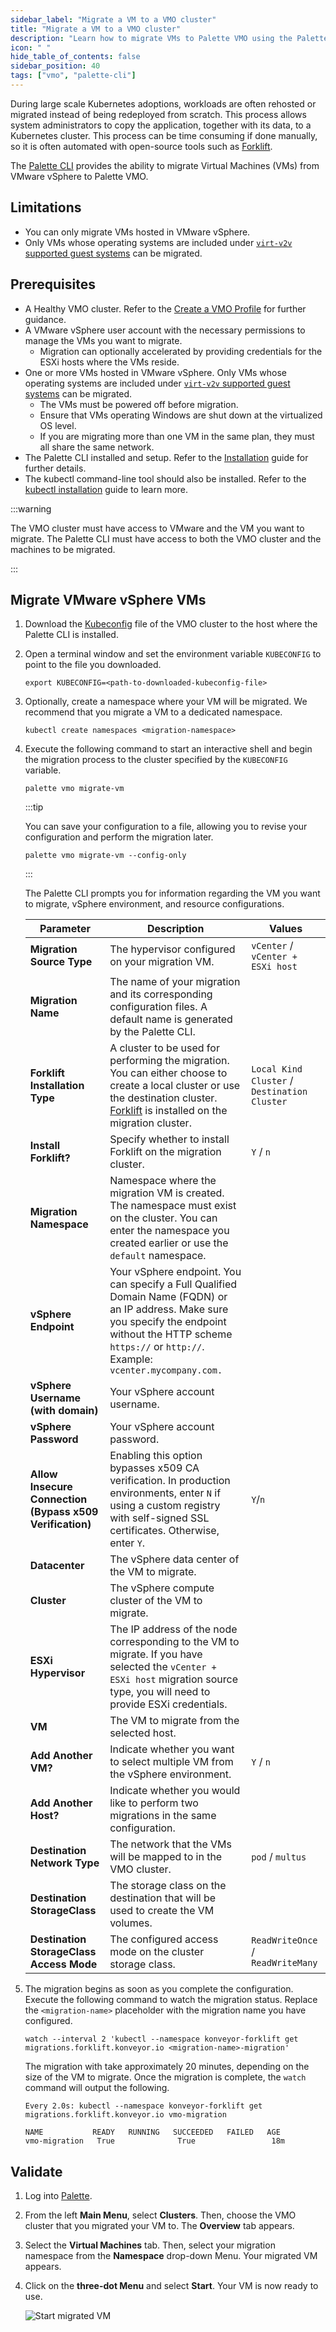 ```yaml
---
sidebar_label: "Migrate a VM to a VMO cluster"
title: "Migrate a VM to a VMO cluster"
description: "Learn how to migrate VMs to Palette VMO using the Palette CLI."
icon: " "
hide_table_of_contents: false
sidebar_position: 40
tags: ["vmo", "palette-cli"]
---
```


During large scale Kubernetes adoptions, workloads are often rehosted or migrated instead of being redeployed from
scratch. This process allows system administrators to copy the application, together with its data, to a Kubernetes
cluster. This process can be time consuming if done manually, so it is often automated with open-source tools such as
[Forklift](https://github.com/kubev2v/forklift).

The [Palette CLI](../../../automation/palette-cli/palette-cli.md) provides the ability to migrate Virtual Machines (VMs)
from VMware vSphere to Palette VMO.

## Limitations

- You can only migrate VMs hosted in VMware vSphere.
- Only VMs whose operating systems are included under
  [`virt-v2v` supported guest systems](https://libguestfs.org/virt-v2v-support.1.html) can be migrated.

## Prerequisites

- A Healthy VMO cluster. Refer to the [Create a VMO Profile](../../create-vmo-profile.md) for further guidance.
- A VMware vSphere user account with the necessary permissions to manage the VMs you want to migrate.
  - Migration can optionally accelerated by providing credentials for the ESXi hosts where the VMs reside.
- One or more VMs hosted in VMware vSphere. Only VMs whose operating systems are included under
  [`virt-v2v` supported guest systems](https://libguestfs.org/virt-v2v-support.1.html) can be migrated.
  - The VMs must be powered off before migration.
  - Ensure that VMs operating Windows are shut down at the virtualized OS level.
  - If you are migrating more than one VM in the same plan, they must all share the same network.
- The Palette CLI installed and setup. Refer to the
  [Installation](../../../automation/palette-cli/install-palette-cli.md) guide for further details.
- The kubectl command-line tool should also be installed. Refer to the
  [kubectl installation](https://kubernetes.io/docs/tasks/tools/install-kubectl/) guide to learn more.

:::warning

The VMO cluster must have access to VMware and the VM you want to migrate. The Palette CLI must have access to both the
VMO cluster and the machines to be migrated.

:::

## Migrate VMware vSphere VMs

1. Download the [Kubeconfig](../../../clusters/cluster-management/kubeconfig.md) file of the VMO cluster to the host
   where the Palette CLI is installed.

2. Open a terminal window and set the environment variable `KUBECONFIG` to point to the file you downloaded.

   ```shell
   export KUBECONFIG=<path-to-downloaded-kubeconfig-file>
   ```

3. Optionally, create a namespace where your VM will be migrated. We recommend that you migrate a VM to a dedicated
   namespace.

   ```shell
   kubectl create namespaces <migration-namespace>
   ```

4. Execute the following command to start an interactive shell and begin the migration process to the cluster specified
   by the `KUBECONFIG` variable.

   ```shell
   palette vmo migrate-vm
   ```

   :::tip

   You can save your configuration to a file, allowing you to revise your configuration and perform the migration later.

   ```shell
   palette vmo migrate-vm --config-only
   ```

   :::

   The Palette CLI prompts you for information regarding the VM you want to migrate, vSphere environment, and resource
   configurations.

   | **Parameter**                                            | **Description**                                                                                                                                                                                                           | **Values**                                   |
   | -------------------------------------------------------- | ------------------------------------------------------------------------------------------------------------------------------------------------------------------------------------------------------------------------- | -------------------------------------------- |
   | **Migration Source Type**                                | The hypervisor configured on your migration VM.                                                                                                                                                                           | `vCenter` / `vCenter + ESXi host`            |
   | **Migration Name**                                       | The name of your migration and its corresponding configuration files. A default name is generated by the Palette CLI.                                                                                                     |                                              |
   | **Forklift Installation Type**                           | A cluster to be used for performing the migration. You can either choose to create a local cluster or use the destination cluster. [Forklift](https://github.com/kubev2v/forklift) is installed on the migration cluster. | `Local Kind Cluster` / `Destination Cluster` |
   | **Install Forklift?**                                    | Specify whether to install Forklift on the migration cluster.                                                                                                                                                             | `Y` / `n`                                    |
   | **Migration Namespace**                                  | Namespace where the migration VM is created. The namespace must exist on the cluster. You can enter the namespace you created earlier or use the `default` namespace.                                                     |                                              |
   | **vSphere Endpoint**                                     | Your vSphere endpoint. You can specify a Full Qualified Domain Name (FQDN) or an IP address. Make sure you specify the endpoint without the HTTP scheme `https://` or `http://`. Example: `vcenter.mycompany.com.`        |                                              |
   | **vSphere Username (with domain)**                       | Your vSphere account username.                                                                                                                                                                                            |                                              |
   | **vSphere Password**                                     | Your vSphere account password.                                                                                                                                                                                            |                                              |
   | **Allow Insecure Connection (Bypass x509 Verification)** | Enabling this option bypasses x509 CA verification. In production environments, enter `N` if using a custom registry with self-signed SSL certificates. Otherwise, enter `Y`.                                             | `Y`/`n`                                      |
   | **Datacenter**                                           | The vSphere data center of the VM to migrate.                                                                                                                                                                             |                                              |
   | **Cluster**                                              | The vSphere compute cluster of the VM to migrate.                                                                                                                                                                         |                                              |
   | **ESXi Hypervisor**                                      | The IP address of the node corresponding to the VM to migrate. If you have selected the `vCenter + ESXi host` migration source type, you will need to provide ESXi credentials.                                           |                                              |
   | **VM**                                                   | The VM to migrate from the selected host.                                                                                                                                                                                 |                                              |
   | **Add Another VM?**                                      | Indicate whether you want to select multiple VM from the vSphere environment.                                                                                                                                             | `Y` / `n`                                    |
   | **Add Another Host?**                                    | Indicate whether you would like to perform two migrations in the same configuration.                                                                                                                                      |                                              |
   | **Destination Network Type**                             | The network that the VMs will be mapped to in the VMO cluster.                                                                                                                                                            | `pod` / `multus`                             |
   | **Destination StorageClass**                             | The storage class on the destination that will be used to create the VM volumes.                                                                                                                                          |                                              |
   | **Destination StorageClass Access Mode**                 | The configured access mode on the cluster storage class.                                                                                                                                                                  | `ReadWriteOnce` / `ReadWriteMany`            |

5. The migration begins as soon as you complete the configuration. Execute the following command to watch the migration
   status. Replace the `<migration-name>` placeholder with the migration name you have configured.

   ```shell
   watch --interval 2 'kubectl --namespace konveyor-forklift get migrations.forklift.konveyor.io <migration-name>-migration'
   ```

   The migration with take approximately 20 minutes, depending on the size of the VM to migrate. Once the migration is
   complete, the `watch` command will output the following.

   ```shell
   Every 2.0s: kubectl --namespace konveyor-forklift get migrations.forklift.konveyor.io vmo-migration

   NAME           READY   RUNNING   SUCCEEDED   FAILED   AGE
   vmo-migration   True              True                 18m
   ```

## Validate

1. Log into [Palette](https://console.spectrocloud.com).

2. From the left **Main Menu**, select **Clusters**. Then, choose the VMO cluster that you migrated your VM to. The
   **Overview** tab appears.

3. Select the **Virtual Machines** tab. Then, select your migration namespace from the **Namespace** drop-down Menu.
   Your migrated VM appears.

4. Click on the **three-dot Menu** and select **Start**. Your VM is now ready to use.

   ![Start migrated VM](/migrate-vm-kubevirt-guide/vm-management_create-manage-vm_migrate-vm-kubevirt_start_migrated_vm.webp)
